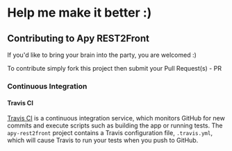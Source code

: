 # Help me make it better :)

## Contributing to Apy REST2Front

If you'd like to bring your brain into the party, you are welcomed :)

To contribute simply fork this project then submit your Pull Request(s) - PR

### Continuous Integration

#### Travis CI

[Travis CI][travis] is a continuous integration service,
which monitors GitHub for new commits and execute scripts
such as building the app or running tests.
The `apy-rest2front` project contains a Travis configuration file, `.travis.yml`,
which will cause Travis to run your tests when you push to GitHub.

[travis]: https://travis-ci.org/
